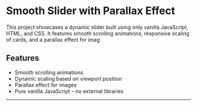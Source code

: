 # Smooth Slider with Parallax Effect

This project showcases a dynamic slider built using only vanilla JavaScript, HTML, and CSS. It features smooth scrolling animations, responsive scaling of cards, and a parallax effect for imag

## Features
- Smooth scrolling animations
- Dynamic scaling based on viewport position
- Parallax effect for images
- Pure vanilla JavaScript – no external libraries

---
